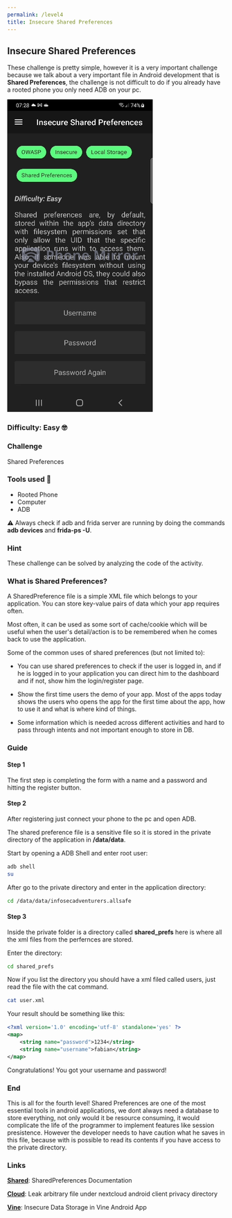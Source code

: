 ```yaml
---
permalink: /level4
title: Insecure Shared Preferences
---
```


## Insecure Shared Preferences 

These challenge is pretty simple, however it is a very important challenge because we talk about a very important
file in Android development that is **Shared Preferences**, the challenge is not difficult to do if you already
have a rooted phone you only need ADB on your pc.

![level4S](./images/level4/level4.jpg "Screen")

### Difficulty: Easy 🤓

### Challenge
Shared Preferences

### Tools used 📱

- Rooted Phone
- Computer
- ADB

⚠️ Always check if adb and frida server are running by doing the commands **adb devices** and **frida-ps -U**.

### Hint

These challenge can be solved by analyzing the code of the activity. 

### What is Shared Preferences?

A SharedPreference file is a simple XML file which belongs to your application. You can store key-value pairs of data which your app requires often.

Most often, it can be used as some sort of cache/cookie which will be useful when the user's detail/action is to be remembered when he comes back to use the application.

Some of the common uses of shared preferences (but not limited to):

- You can use shared preferences to check if the user is logged in, and if he is logged in to your application you can direct him to the dashboard and if not, show him the login/register page.

- Show the first time users the demo of your app. Most of the apps today shows the users who opens the app for the first time about the app, how to use it and what is where kind of things.

- Some information which is needed across different activities and hard to pass through intents and not important enough to store in DB.

### Guide

#### Step 1

The first step is completing the form with a name and a password and hitting the register button.


#### Step 2

After registering just connect your phone to the pc and open ADB.

The shared preference file is a sensitive file so it is stored in the private directory of the application in **/data/data**.

Start by opening a ADB Shell and enter root user:

```bash
adb shell
su
```

After go to the private directory and enter in the application directory:

```bash
cd /data/data/infosecadventurers.allsafe
```

#### Step 3

Inside the private folder is a directory called **shared_prefs** here is where all the xml files from the perfernces are stored.

Enter the directory:

```bash
cd shared_prefs
```

Now if you list the directory you should have a xml filed called users, just read the file with the cat command.

```bash
cat user.xml
```

Your result should be something like this:

```xml
<?xml version='1.0' encoding='utf-8' standalone='yes' ?>
<map>
    <string name="password">1234</string>
    <string name="username">fabian</string>
</map>
```

Congratulations! You got your username and password!

### End

This is all for the fourth level! Shared Preferences are one of the most essential tools in android applications,
we dont always need a database to store everything, not only would it be resource consuming, it would complicate the life
of the programmer to implement features like session presistence. However the developer needs to have caution what he
saves in this file, because with is possible to read its contents if you have access to the private directory.

### Links
**[Shared]**: SharedPreferences Documentation

**[Cloud]**: Leak arbitrary file under nextcloud android client privacy directory

**[Vine]**: Insecure Data Storage in Vine Android App


<!--Links-->
[Shared]: <https://developer.android.com/reference/android/content/SharedPreferences>
[cloud]: <https://hackerone.com/reports/1142918>
[vine]: <https://hackerone.com/reports/44727>

